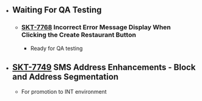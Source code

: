 - ## Waiting For QA Testing
	- ### [SKT-7768](https://wondersco.atlassian.net/browse/SKT-7768) Incorrect Error Message Display When Clicking the Create Restaurant Button
		- Ready for QA testing
- ## [SKT-7749](https://wondersco.atlassian.net/browse/SKT-7749) SMS Address Enhancements - Block and Address Segmentation
	- For promotion to INT environment